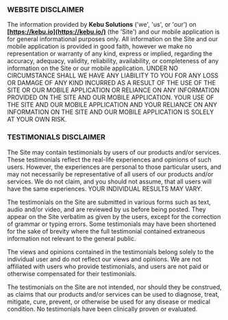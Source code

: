 [//]: # (# DISCLAIMER)

### **WEBSITE DISCLAIMER**

The information provided by **Kebu Solutions** ('we', 'us', or 'our') on **[https://kebu.io](https://kebu.io/)** (the 'Site') and our mobile application is for general informational purposes only. All information on the Site and our mobile application is provided in good faith, however we make no representation or warranty of any kind, express or implied, regarding the accuracy, adequacy, validity, reliability, availability, or completeness of any information on the Site or our mobile application. UNDER NO CIRCUMSTANCE SHALL WE HAVE ANY LIABILITY TO YOU FOR ANY LOSS OR DAMAGE OF ANY KIND INCURRED AS A RESULT OF THE USE OF THE SITE OR OUR MOBILE APPLICATION OR RELIANCE ON ANY INFORMATION PROVIDED ON THE SITE AND OUR MOBILE APPLICATION. YOUR USE OF THE SITE AND OUR MOBILE APPLICATION AND YOUR RELIANCE ON ANY INFORMATION ON THE SITE AND OUR MOBILE APPLICATION IS SOLELY AT YOUR OWN RISK.

  
### **TESTIMONIALS DISCLAIMER**

The Site may contain testimonials by users of our products and/or services. These testimonials reflect the real-life experiences and opinions of such users. However, the experiences are personal to those particular users, and may not necessarily be representative of all users of our products and/or services. We do not claim, and you should not assume, that all users will have the same experiences. YOUR INDIVIDUAL RESULTS MAY VARY.


The testimonials on the Site are submitted in various forms such as text, audio and/or video, and are reviewed by us before being posted. They appear on the Site verbatim as given by the users, except for the correction of grammar or typing errors. Some testimonials may have been shortened for the sake of brevity where the full testimonial contained extraneous information not relevant to the general public.


The views and opinions contained in the testimonials belong solely to the individual user and do not reflect our views and opinions. We are not affiliated with users who provide testimonials, and users are not paid or otherwise compensated for their testimonials.


The testimonials on the Site are not intended, nor should they be construed, as claims that our products and/or services can be used to diagnose, treat, mitigate, cure, prevent, or otherwise be used for any disease or medical condition. No testimonials have been clinically proven or evaluated.
